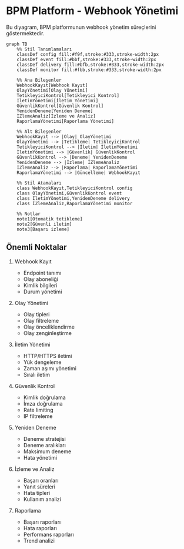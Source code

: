 # BPM Platform - Webhook Yönetimi

Bu diyagram, BPM platformunun webhook yönetim süreçlerini göstermektedir.

```mermaid
graph TB
    %% Stil Tanımlamaları
    classDef config fill:#f9f,stroke:#333,stroke-width:2px
    classDef event fill:#bbf,stroke:#333,stroke-width:2px
    classDef delivery fill:#bfb,stroke:#333,stroke-width:2px
    classDef monitor fill:#fbb,stroke:#333,stroke-width:2px

    %% Ana Bileşenler
    WebhookKayıt[Webhook Kayıt]
    OlayYönetimi[Olay Yönetimi]
    TetikleyiciKontrol[Tetikleyici Kontrol]
    İletimYönetimi[İletim Yönetimi]
    GüvenlikKontrol[Güvenlik Kontrol]
    YenidenDeneme[Yeniden Deneme]
    İZlemeAnaliz[İzleme ve Analiz]
    RaporlamaYönetimi[Raporlama Yönetimi]

    %% Alt Bileşenler
    WebhookKayıt --> |Olay| OlayYönetimi
    OlayYönetimi --> |Tetikleme| TetikleyiciKontrol
    TetikleyiciKontrol --> |İletim| İletimYönetimi
    İletimYönetimi --> |Güvenlik| GüvenlikKontrol
    GüvenlikKontrol --> |Deneme| YenidenDeneme
    YenidenDeneme --> |İzleme| İZlemeAnaliz
    İZlemeAnaliz --> |Raporlama| RaporlamaYönetimi
    RaporlamaYönetimi --> |Güncelleme| WebhookKayıt

    %% Stil Atamaları
    class WebhookKayıt,TetikleyiciKontrol config
    class OlayYönetimi,GüvenlikKontrol event
    class İletimYönetimi,YenidenDeneme delivery
    class İZlemeAnaliz,RaporlamaYönetimi monitor

    %% Notlar
    note1[Otomatik tetikleme]
    note2[Güvenli iletim]
    note3[Başarı izleme]
```

## Önemli Noktalar

1. Webhook Kayıt
   - Endpoint tanımı
   - Olay aboneliği
   - Kimlik bilgileri
   - Durum yönetimi

2. Olay Yönetimi
   - Olay tipleri
   - Olay filtreleme
   - Olay önceliklendirme
   - Olay zenginleştirme

3. İletim Yönetimi
   - HTTP/HTTPS iletimi
   - Yük dengeleme
   - Zaman aşımı yönetimi
   - Sıralı iletim

4. Güvenlik Kontrol
   - Kimlik doğrulama
   - İmza doğrulama
   - Rate limiting
   - IP filtreleme

5. Yeniden Deneme
   - Deneme stratejisi
   - Deneme aralıkları
   - Maksimum deneme
   - Hata yönetimi

6. İzleme ve Analiz
   - Başarı oranları
   - Yanıt süreleri
   - Hata tipleri
   - Kullanım analizi

7. Raporlama
   - Başarı raporları
   - Hata raporları
   - Performans raporları
   - Trend analizi